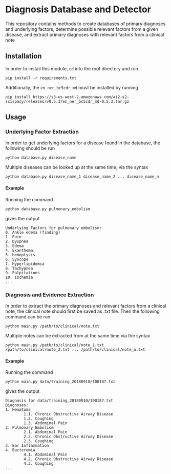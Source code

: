 # Diagnosis Database and Detector

This repository contains methods to create databases of primary diagnoses and underlying factors,
determine possible relevant factors from a given disease, and extract primary diagnoses with relevant
factors from a clinical note

## Installation

In order to install this module, `cd` into the root directory and run
```commandline
pip install -r requirements.txt
```

Additionally, the `en_ner_bc5cdr_md` must be installed by running
```commandline
pip install https://s3-us-west-2.amazonaws.com/ai2-s2-scispacy/releases/v0.5.3/en_ner_bc5cdr_md-0.5.3.tar.gz
```

## Usage

### Underlying Factor Extraction

In order to get underlying factors for a disease found in the database, the following should be run
```commandline
python database.py disease_name
```

Multiple diseases can be looked up at the same time, via the syntax
```commandline
python database.py disease_name_1 disease_name_2 ... disease_name_n
```

#### Example
Running the command
```commandline
python database.py pulmonary_embolism
```
gives the output
```commandline
Underlying Factors for pulmonary embolism:
0. Ankle edema (finding)
1. Pain
2. Dyspnea
3. Edema
4. Exanthema
5. Hemoptysis
6. Syncope
7. Hyperlipidemia
8. Tachypnea
9. Palpitations
10. Ischemia
...
```

### Diagnosis and Evidence Extraction

In order to extract the primary diagnoses and relevant factors from a clinical note,
the clinical note should first be saved as .txt file.
Then the following command can be run
```commandline
python main.py /path/to/clinical/note.txt
```

Multiple notes can be extracted from at the same time via the syntax
```commandline
python main.py /path/to/clinical/note_1.txt /path/to/clinical/note_2.txt ... /path/to/clinical/note_n.txt
```

#### Example
Running the command
```commandline
python main.py data/training_20180910/100187.txt
```

gives the output
```commandline
Diagnosis for data/training_20180910/100187.txt
Diagnoses:
1. Hematoma
        1.1. Chronic Obstructive Airway Disease
        1.2. Coughing
        1.3. Abdominal Pain
2. Pulmonary Embolism
        2.1. Abdominal Pain
        2.2. Chronic Obstructive Airway Disease
        2.3. Coughing
3. Ear Inflammation
4. Bacteremia
        4.1. Abdominal Pain
        4.2. Chronic Obstructive Airway Disease
        4.3. Coughing
...
```